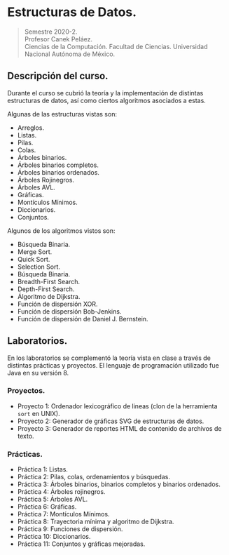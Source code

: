 # Estructuras de Datos.
> Semestre 2020-2.  
Profesor Canek Peláez.  
Ciencias de la Computación. Facultad de Ciencias. Universidad Nacional Autónoma de México.

## Descripción del curso.
Durante el curso se cubrió la teoría y la implementación de distintas estructuras de datos, así como ciertos algoritmos asociados a estas.  

Algunas de las estructuras vistas son:
* Arreglos.
* Listas.
* Pilas.
* Colas.
* Árboles binarios.
* Árboles binarios completos.
* Árboles binarios ordenados.
* Árboles Rojinegros.
* Árboles AVL.
* Gráficas.
* Montículos Mínimos.
* Diccionarios.
* Conjuntos.

Algunos de los algoritmos vistos son:
* Búsqueda Binaria.
* Merge Sort.
* Quick Sort.
* Selection Sort.
* Búsqueda Binaria.
* Breadth-First Search.
* Depth-First Search.
* Álgoritmo de Dijkstra.
* Función de dispersión XOR.
* Función de dispersión Bob-Jenkins.
* Función de dispersión de Daniel J. Bernstein.

## Laboratorios.
En los laboratorios se complementó la teoría vista en clase a través de distintas prácticas y proyectos.
El lenguaje de programación utilizado fue Java en su versión 8.

### Proyectos.
* Proyecto 1: Ordenador lexicográfico de lineas (clon de la herramienta `sort` en UNIX).
* Proyecto 2: Generador de gráficas SVG de estructuras de datos.
* Proyecto 3: Generador de reportes HTML de contenido de archivos de texto.

### Prácticas.
* Práctica 1: Listas.
* Práctica 2: Pilas, colas, ordenamientos y búsquedas.
* Práctica 3: Árboles binarios, binarios completos y binarios ordenados.
* Práctica 4: Árboles rojinegros.
* Práctica 5: Árboles AVL.
* Práctica 6: Gráficas.
* Práctica 7: Montículos Mínimos.
* Práctica 8: Trayectoria mínima y algoritmo de Dijkstra.
* Práctica 9: Funciones de dispersión.
* Práctica 10: Diccionarios.
* Práctica 11: Conjuntos y gráficas mejoradas.


